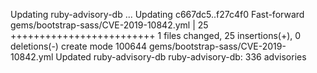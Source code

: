 Updating ruby-advisory-db ...
Updating c667dc5..f27c4f0
Fast-forward
 gems/bootstrap-sass/CVE-2019-10842.yml |   25 +++++++++++++++++++++++++
 1 files changed, 25 insertions(+), 0 deletions(-)
 create mode 100644 gems/bootstrap-sass/CVE-2019-10842.yml
Updated ruby-advisory-db
ruby-advisory-db: 336 advisories
